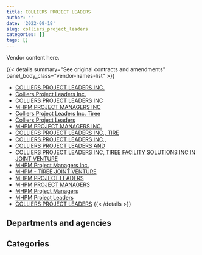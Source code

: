 ```yaml
---
title: COLLIERS PROJECT LEADERS
author: ''
date: '2022-08-18'
slug: colliers_project_leaders
categories: []
tags: []
---
```


<script src="/rmarkdown-libs/htmlwidgets/htmlwidgets.js"></script>
<link href="/rmarkdown-libs/datatables-css/datatables-crosstalk.css" rel="stylesheet" />
<script src="/rmarkdown-libs/datatables-binding/datatables.js"></script>
<script src="/rmarkdown-libs/jquery/jquery-3.6.0.min.js"></script>
<link href="/rmarkdown-libs/dt-core-bootstrap/css/dataTables.bootstrap.min.css" rel="stylesheet" />
<link href="/rmarkdown-libs/dt-core-bootstrap/css/dataTables.bootstrap.extra.css" rel="stylesheet" />
<script src="/rmarkdown-libs/dt-core-bootstrap/js/jquery.dataTables.min.js"></script>
<script src="/rmarkdown-libs/dt-core-bootstrap/js/dataTables.bootstrap.min.js"></script>
<link href="/rmarkdown-libs/crosstalk/css/crosstalk.min.css" rel="stylesheet" />
<script src="/rmarkdown-libs/crosstalk/js/crosstalk.min.js"></script>
<script src="/rmarkdown-libs/htmlwidgets/htmlwidgets.js"></script>
<link href="/rmarkdown-libs/datatables-css/datatables-crosstalk.css" rel="stylesheet" />
<script src="/rmarkdown-libs/datatables-binding/datatables.js"></script>
<script src="/rmarkdown-libs/jquery/jquery-3.6.0.min.js"></script>
<link href="/rmarkdown-libs/dt-core-bootstrap/css/dataTables.bootstrap.min.css" rel="stylesheet" />
<link href="/rmarkdown-libs/dt-core-bootstrap/css/dataTables.bootstrap.extra.css" rel="stylesheet" />
<script src="/rmarkdown-libs/dt-core-bootstrap/js/jquery.dataTables.min.js"></script>
<script src="/rmarkdown-libs/dt-core-bootstrap/js/dataTables.bootstrap.min.js"></script>
<link href="/rmarkdown-libs/crosstalk/css/crosstalk.min.css" rel="stylesheet" />
<script src="/rmarkdown-libs/crosstalk/js/crosstalk.min.js"></script>

Vendor content here.

{{< details summary="See original contracts and amendments" panel_body_class="vendor-names-list" >}}
- [COLLIERS PROJECT LEADERS INC.](https://search.open.canada.ca/en/ct/?sort=contract_value_f%20desc&page=1&search_text=%22COLLIERS%20PROJECT%20LEADERS%20INC.%22)
- [Colliers Project Leaders Inc.](https://search.open.canada.ca/en/ct/?sort=contract_value_f%20desc&page=1&search_text=%22Colliers%20Project%20Leaders%20Inc.%22)
- [COLLIERS PROJECT LEADERS INC](https://search.open.canada.ca/en/ct/?sort=contract_value_f%20desc&page=1&search_text=%22COLLIERS%20PROJECT%20LEADERS%20INC%22)
- [MHPM PROJECT MANAGERS INC](https://search.open.canada.ca/en/ct/?sort=contract_value_f%20desc&page=1&search_text=%22MHPM%20PROJECT%20MANAGERS%20INC%22)
- [Colliers Project Leaders Inc. Tiree](https://search.open.canada.ca/en/ct/?sort=contract_value_f%20desc&page=1&search_text=%22Colliers%20Project%20Leaders%20Inc.%20Tiree%22)
- [Colliers Project Leaders](https://search.open.canada.ca/en/ct/?sort=contract_value_f%20desc&page=1&search_text=%22Colliers%20Project%20Leaders%22)
- [MHPM PROJECT MANAGERS INC.](https://search.open.canada.ca/en/ct/?sort=contract_value_f%20desc&page=1&search_text=%22MHPM%20PROJECT%20MANAGERS%20INC.%22)
- [COLLIERS PROJECT LEADERS INC., TIRE](https://search.open.canada.ca/en/ct/?sort=contract_value_f%20desc&page=1&search_text=%22COLLIERS%20PROJECT%20LEADERS%20INC.%2c%20TIRE%22)
- [COLLIERS PROJECT LEADERS INC.,](https://search.open.canada.ca/en/ct/?sort=contract_value_f%20desc&page=1&search_text=%22COLLIERS%20PROJECT%20LEADERS%20INC.%2c%22)
- [COLLIERS PROJECT LEADERS AND](https://search.open.canada.ca/en/ct/?sort=contract_value_f%20desc&page=1&search_text=%22COLLIERS%20PROJECT%20LEADERS%20AND%22)
- [COLLIERS PROJECT LEADERS INC, TIREE FACILITY SOLUTIONS INC IN JOINT VENTURE](https://search.open.canada.ca/en/ct/?sort=contract_value_f%20desc&page=1&search_text=%22COLLIERS%20PROJECT%20LEADERS%20INC%2c%20TIREE%20FACILITY%20SOLUTIONS%20INC%20IN%20JOINT%20VENTURE%22)
- [MHPM Project Managers Inc.](https://search.open.canada.ca/en/ct/?sort=contract_value_f%20desc&page=1&search_text=%22MHPM%20Project%20Managers%20Inc.%22)
- [MHPM - TIREE JOINT VENTURE](https://search.open.canada.ca/en/ct/?sort=contract_value_f%20desc&page=1&search_text=%22MHPM%20-%20TIREE%20JOINT%20VENTURE%22)
- [MHPM PROJECT LEADERS](https://search.open.canada.ca/en/ct/?sort=contract_value_f%20desc&page=1&search_text=%22MHPM%20PROJECT%20LEADERS%22)
- [MHPM PROJECT MANAGERS](https://search.open.canada.ca/en/ct/?sort=contract_value_f%20desc&page=1&search_text=%22MHPM%20PROJECT%20MANAGERS%22)
- [MHPM Project Managers](https://search.open.canada.ca/en/ct/?sort=contract_value_f%20desc&page=1&search_text=%22MHPM%20Project%20Managers%22)
- [MHPM Project Leaders](https://search.open.canada.ca/en/ct/?sort=contract_value_f%20desc&page=1&search_text=%22MHPM%20Project%20Leaders%22)
- [COLLIERS PROJECT LEADERS](https://search.open.canada.ca/en/ct/?sort=contract_value_f%20desc&page=1&search_text=%22COLLIERS%20PROJECT%20LEADERS%22)
{{< /details >}}

## Departments and agencies

<div id="htmlwidget-1" style="width:100%;height:auto;" class="datatables html-widget"></div>
<script type="application/json" data-for="htmlwidget-1">{"x":{"style":"bootstrap","filter":"none","vertical":false,"data":[["<a href=\"/departments/aandc-aadnc/\">Crown-Indigenous Relations and Northern Affairs Canada<\/a>","<a href=\"/departments/cic/\">Immigration, Refugees and Citizenship Canada<\/a>","<a href=\"/departments/cnsc-ccsn/\">Canadian Nuclear Safety Commission<\/a>","<a href=\"/departments/csc-scc/\">Correctional Service of Canada<\/a>","<a href=\"/departments/dfatd-maecd/\">Global Affairs Canada<\/a>","<a href=\"/departments/dfo-mpo/\">Fisheries and Oceans Canada<\/a>","<a href=\"/departments/dnd-mdn/\">National Defence<\/a>","<a href=\"/departments/ec/\">Environment and Climate Change Canada<\/a>","<a href=\"/departments/esdc-edsc/\">Employment and Social Development Canada<\/a>","<a href=\"/departments/hc-sc/\">Health Canada<\/a>","<a href=\"/departments/isc-sac/\">Indigenous Services Canada<\/a>","<a href=\"/departments/jus/\">Department of Justice Canada<\/a>","<a href=\"/departments/nrcan-rncan/\">Natural Resources Canada<\/a>","<a href=\"/departments/nserc-crsng/\">Natural Sciences and Engineering Research Council of Canada<\/a>","<a href=\"/departments/pc/\">Parks Canada<\/a>","<a href=\"/departments/pch/\">Canadian Heritage<\/a>","<a href=\"/departments/pwgsc-tpsgc/\">Public Services and Procurement Canada<\/a>","<a href=\"/departments/rcmp-grc/\">Royal Canadian Mounted Police<\/a>","<a href=\"/departments/tbs-sct/\">Treasury Board of Canada Secretariat<\/a>"],[1186364.27,157395.89,10170,2008592.41,null,153258.77,38105.98,163734.29,null,null,380280.88,null,156197.15,null,400533.24,null,23037608.69,null,null],[749393.21,39103.57,null,2008592.41,null,269374.83,407256.88,null,20613,null,469815.62,72106.34,160145.95,null,538733.19,null,28752518.21,null,null],[268279.27,null,null,2014095.4,null,null,408631.95,null,null,null,948395.03,244932.64,217962.1,517667.71,440615.59,231862.32,30289712.49,99907.5,192100],[267242.5,null,null,2008592.41,743583.51,12075,1738766.11,null,null,23404.93,326886.23,null,154140.87,1211209.69,null,231228.81,31057667.13,null,null]],"container":"<table class=\"table table-striped table-hover row-border order-column display\">\n  <thead>\n    <tr>\n      <th>Department<\/th>\n      <th>2017-2018<\/th>\n      <th>2018-2019<\/th>\n      <th>2019-2020<\/th>\n      <th>2020-2021<\/th>\n    <\/tr>\n  <\/thead>\n<\/table>","options":{"order":[[4,"desc"]],"pageLength":10,"autoWidth":true,"columnDefs":[{"targets":1,"render":"function(data, type, row, meta) {\n    return type !== 'display' ? data : DTWidget.formatCurrency(data, \"$\", 2, 3, \",\", \".\", true, null);\n  }"},{"targets":2,"render":"function(data, type, row, meta) {\n    return type !== 'display' ? data : DTWidget.formatCurrency(data, \"$\", 2, 3, \",\", \".\", true, null);\n  }"},{"targets":3,"render":"function(data, type, row, meta) {\n    return type !== 'display' ? data : DTWidget.formatCurrency(data, \"$\", 2, 3, \",\", \".\", true, null);\n  }"},{"targets":4,"render":"function(data, type, row, meta) {\n    return type !== 'display' ? data : DTWidget.formatCurrency(data, \"$\", 2, 3, \",\", \".\", true, null);\n  }"},{"width":"16%","targets":[1,2,3,4]},{"className":"dt-right","targets":[1,2,3,4]}],"orderClasses":false}},"evals":["options.columnDefs.0.render","options.columnDefs.1.render","options.columnDefs.2.render","options.columnDefs.3.render"],"jsHooks":[]}</script>

## Categories

<div id="htmlwidget-2" style="width:100%;height:auto;" class="datatables html-widget"></div>
<script type="application/json" data-for="htmlwidget-2">{"x":{"style":"bootstrap","filter":"none","vertical":false,"data":[["<a href=\"/categories/1_facilities_and_construction/\">Facilities and construction<\/a>","<a href=\"/categories/2_professional_services/\">Professional services<\/a>"],[6805978.67,20886262.89],[6849877.89,26637775.3],[11609721.11,24264440.88],[14069272.47,23705524.73]],"container":"<table class=\"table table-striped table-hover row-border order-column display\">\n  <thead>\n    <tr>\n      <th>Category<\/th>\n      <th>2017-2018<\/th>\n      <th>2018-2019<\/th>\n      <th>2019-2020<\/th>\n      <th>2020-2021<\/th>\n    <\/tr>\n  <\/thead>\n<\/table>","options":{"order":[[4,"desc"]],"dom":"t","pageLength":30,"autoWidth":true,"columnDefs":[{"targets":1,"render":"function(data, type, row, meta) {\n    return type !== 'display' ? data : DTWidget.formatCurrency(data, \"$\", 2, 3, \",\", \".\", true, null);\n  }"},{"targets":2,"render":"function(data, type, row, meta) {\n    return type !== 'display' ? data : DTWidget.formatCurrency(data, \"$\", 2, 3, \",\", \".\", true, null);\n  }"},{"targets":3,"render":"function(data, type, row, meta) {\n    return type !== 'display' ? data : DTWidget.formatCurrency(data, \"$\", 2, 3, \",\", \".\", true, null);\n  }"},{"targets":4,"render":"function(data, type, row, meta) {\n    return type !== 'display' ? data : DTWidget.formatCurrency(data, \"$\", 2, 3, \",\", \".\", true, null);\n  }"},{"width":"16%","targets":[1,2,3,4]},{"className":"dt-right","targets":[1,2,3,4]}],"orderClasses":false,"lengthMenu":[10,25,30,50,100]}},"evals":["options.columnDefs.0.render","options.columnDefs.1.render","options.columnDefs.2.render","options.columnDefs.3.render"],"jsHooks":[]}</script>
